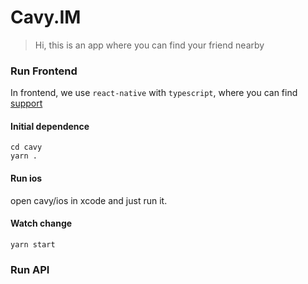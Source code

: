 # Cavy.IM

> Hi, this is an app where you can find your friend nearby

### Run Frontend

In frontend, we use `react-native` with `typescript`, where you can find [support](https://github.com/Microsoft/TypeScript-React-Native-Starter)

#### Initial dependence

```shell
cd cavy
yarn .
```

#### Run ios

open cavy/ios in xcode and just run it.

#### Watch change

```shell
yarn start
```

### Run API


